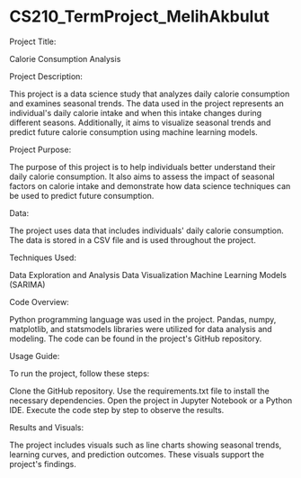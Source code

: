 # CS210_TermProject_MelihAkbulut
Project Title:

Calorie Consumption Analysis

Project Description:

This project is a data science study that analyzes daily calorie consumption and examines seasonal trends. The data used in the project represents an individual's daily calorie intake and when this intake changes during different seasons. Additionally, it aims to visualize seasonal trends and predict future calorie consumption using machine learning models.

Project Purpose:

The purpose of this project is to help individuals better understand their daily calorie consumption. It also aims to assess the impact of seasonal factors on calorie intake and demonstrate how data science techniques can be used to predict future consumption.

Data:

The project uses data that includes individuals' daily calorie consumption. The data is stored in a CSV file and is used throughout the project.

Techniques Used:

Data Exploration and Analysis
Data Visualization
Machine Learning Models (SARIMA)

Code Overview:

Python programming language was used in the project. Pandas, numpy, matplotlib, and statsmodels libraries were utilized for data analysis and modeling. The code can be found in the project's GitHub repository.

Usage Guide:

To run the project, follow these steps:

Clone the GitHub repository.
Use the requirements.txt file to install the necessary dependencies.
Open the project in Jupyter Notebook or a Python IDE.
Execute the code step by step to observe the results.

Results and Visuals:

The project includes visuals such as line charts showing seasonal trends, learning curves, and prediction outcomes. These visuals support the project's findings.
